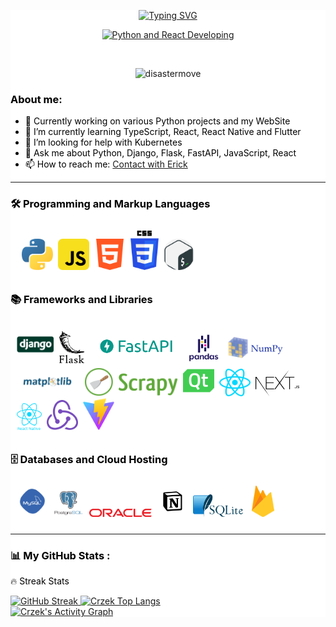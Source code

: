 <div style="background-color:white;">

<div id="header" align="center" color="black">
  <p align="center">
  <a href="https://git.io/typing-svg"><img src="https://readme-typing-svg.demolab.com?font=Hack+NF&weight=900&size=25&duration=1&pause=1&color=F74C70&center=true&vCenter=true&repeat=false&width=500&lines=Erick+Cruz" alt="Typing SVG" /></a>
  </p>
  <p align="center">
  <a href="https://git.io/typing-svg"><img src="https://readme-typing-svg.demolab.com?font=Hack+NF&duration=3000&pause=2000&color=F74C70&center=true&vCenter=true&width=500&lines=%E2%9C%A8+Python+and+React+Developer+%E2%9C%A8;4%2B+years+of+experience+developing+%F0%9F%91%A8%E2%80%8D%F0%9F%92%BB;%F0%9F%93%9A+Always+learning+new+things+%F0%9F%A4%97" alt="Python and React Developing" /></a>
  </p>
  <br />
  <p align="center"> <img src="https://komarev.com/ghpvc/?username=Crzek&label=Profile%20views&color=0e75b6&style=for-the-badge" alt="disastermove" /> </p>

</div>

<!-- ## ![Crzek Views](https://komarev.com/ghpvc/?username=Crzek&style=for-the-badge) -->

<!-- about me -->
<!--
**Crzek/Crzek** is a ✨ _special_ ✨ repository because its `README.md` (this file) appears on your GitHub profile.

-->
<div style="color:black">
<h3>About me:</h3>

<ul>
<li>🔭 Currently working on various Python projects and my WebSite</li>
<li>🌱 I’m currently learning <span>TypeScript, React, React Native and Flutter</span></li>
<li>🤔 I’m looking for help with <span>Kubernetes<span></li>
<li>💬 Ask me about <span>Python, Django, Flask, FastAPI, JavaScript, React</span></li>
<li>📫 How to reach me: <a href="mailto:crzerick6@gmail.com" target="_blank">Contact with Erick</a></li>
</ul>
<div>

---

<!-- Lenguges de programacion -->
<div>
  <div color="black">
    <h3>🛠️ Programming and Markup Languages</h3>
    <div class="flex" style="padding:10px;  border-radius:20px">&nbsp;
      <img src="./iconos/python.svg" title="Python" alt="python" width="50px">&nbsp;
      <img src="./iconos/Js.svg" title="JavasScript" alt="javascript" width="50px">&nbsp;
      <img src="./iconos/html.svg" title="Html" alt="html" width="50px">&nbsp;
      <img src="./iconos/css.svg" title="CSS" alt="css" width="45px">&nbsp;
      <img src="./iconos/gnu-bash.png" title="Bash" alt="Bash" width="50px">&nbsp;
      <!-- <img src="./iconos/nodeJs.svg" title="NodeJS" alt="NodeJS" width="40px">&nbsp; -->
    </div>
  </div>

  <div >
    <h3>📚 Frameworks and Libraries</h3>
    <div class="flex" style="padding:10px;  border-radius:20px">
      <img src="./iconos/dejango.svg" title="Django" alt="Django" width="60px">&nbsp;
      <img src="./iconos/flask-redondeado.svg" title="Flask" alt="flask" width="40px">&nbsp;
      <img src="./iconos/FastAPI2.png" title="FastAPI" alt="fastApi" width="150px">&nbsp;
      <img src="./iconos/pandas-cielo.svg" title="Pandas" alt="pandas" width="50px">&nbsp;
      <img src="./iconos/numpy-cielo.svg" title="numpy" alt="numpy" width="100px">&nbsp;
      <img src="./iconos/python-matplotlib.jpg" style=" border-radius: 10px" title="MathPlotLib" alt="mathplotlib" width="100px">&nbsp;
      <img src="./iconos/scrapy.png" style=" border-radius: 10px" title="Scrapy" alt="scrapy" width="150px">&nbsp;
      <img src="./iconos/PyQt-python.svg" title="PyQt" alt="PyQt" width="50px">&nbsp;
      <img src="./iconos/react.svg" title="React.js" alt="React.js" width="50px">&nbsp;
      <img src="./iconos/NextJs.svg" title="NextJS" alt="NextJS" width="70px">&nbsp;
      <img src="./iconos/react-native.png" title="React Navite" alt="React Native" width="40px borderRadious">&nbsp;
      <img src="./iconos/redux.svg" title="Redux" alt="Redux" width="50px">&nbsp;
      <img src="./iconos/Vite.svg" title="Vite" alt="Vite" width="50px">&nbsp;
    </div>

  </div>

  <div ">
    <h3>🗄️ Databases and Cloud Hosting</h3>
    <div class="flex" style="padding:10px; border-radius: 20px">
      <img src="./iconos/mySQL.svg" title="MySQL" alt="mySQL" width="50px">&nbsp;
      <img src="./iconos/postgresql-vertical.svg" title="PostgreSQL" alt="postgresql" width="50px">&nbsp;
      <img src="./iconos/oracle.svg" title="OracleSQL" alt="oracle-sql" width="100px">&nbsp;
      <img src="./iconos/notion.svg" title="Notion" alt="notion" width="50px">&nbsp;
      <img src="./iconos/sqlite-redondo.svg" title="SQLite" alt="SQLite" width="80px">&nbsp;
      <img src="./iconos/firebase-icon.svg" title="Firebase" alt="Firebase" width="50px">&nbsp;
      <!-- <img src="./iconos/mongo.jfif" title="MongoBd" alt="MongoBd" width="50px">&nbsp; -->
    </div>
  </div>
</div>

---

<!-- stats  -->

<h3>📊 My GitHub Stats :</h3>

<div class="stats">
  <!-- <div>
    <p>💻 GitHub Profile Stats</p>
    <img class="stat1" src="https://github-readme-stats.vercel.app/api?username=Crzek&show_icons=true&theme=panda" alt="Crzek GitHub stats">
  </div> -->

  <div>
    <p>🔥 Streak Stats</p>
    <a  href="https://git.io/streak-stats">
      <img class="stat1"  src="https://github-readme-streak-stats.herokuapp.com?user=Crzek&theme=panda&date_format=n%2Fj%5B%2FY%5D" width="600px" alt="GitHub Streak">
    </a>
    <a href="https://github.com/anuraghazra/github-readme-stats">
      <img class="stat1" src="https://github-readme-stats.vercel.app/api/top-langs/?username=Crzek&hide_title=false&layout=donut&theme=panda" alt="Crzek Top Langs">
    </a>
  </div>
  <div>
    <!-- <p>🔥Top Lenguage</p> -->
    <a href="https://github-readme-activity-graph.vercel.app/graph?username=Crzek&theme=dracula">
      <img class="stat1" src="https://github-readme-activity-graph.vercel.app/graph?username=Crzek&theme=dracula" alt="Crzek's Activity Graph">
    </a>
  </div>

  <!-- <div>
    <p>🔥Top Lenguage</p>
    <a href="https://github.com/anuraghazra/github-readme-stats">
      <img class="stat1" src="https://github-readme-stats.vercel.app/api/top-langs/?username=Crzek&hide_title=false&layout=donut&theme=panda" alt="Crzek Top Langs">
    </a>
  </div> -->
</div>
